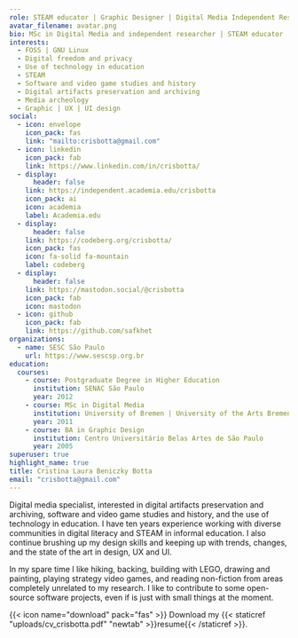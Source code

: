 ```yaml
---
role: STEAM educator | Graphic Designer | Digital Media Independent Researcher
avatar_filename: avatar.png
bio: MSc in Digital Media and independent researcher | STEAM educator | Graphic Designer
interests:
  - FOSS | GNU Linux
  - Digital freedom and privacy
  - Use of technology in education
  - STEAM
  - Software and video game studies and history
  - Digital artifacts preservation and archiving
  - Media archeology
  - Graphic | UX | UI design
social:
  - icon: envelope
    icon_pack: fas
    link: "mailto:crisbotta@gmail.com"
  - icon: linkedin
    icon_pack: fab
    link: https://www.linkedin.com/in/crisbotta/
  - display:
      header: false
    link: https://independent.academia.edu/crisbotta
    icon_pack: ai
    icon: academia
    label: Academia.edu
  - display:
      header: false
    link: https://codeberg.org/crisbotta/
    icon_pack: fas
    icon: fa-solid fa-mountain
    label: codeberg
  - display:
      header: false
    link: https://mastodon.social/@crisbotta
    icon_pack: fab
    icon: mastodon
  - icon: github
    icon_pack: fab
    link: https://github.com/safkhet
organizations:
  - name: SESC São Paulo
    url: https://www.sescsp.org.br
education:
  courses:
    - course: Postgraduate Degree in Higher Education
      institution: SENAC São Paulo
      year: 2012
    - course: MSc in Digital Media
      institution: University of Bremen | University of the Arts Bremen |  Universitiy of Applied Sciences Bremen | Universitiy of Applied Sciences Bremerhaven
      year: 2011
    - course: BA in Graphic Design
      institution: Centro Universitário Belas Artes de São Paulo
      year: 2005
superuser: true
highlight_name: true
title: Cristina Laura Beniczky Botta
email: "crisbotta@gmail.com"
---
```

Digital media specialist, interested in digital artifacts preservation and archiving, software and video game studies and history, and the use of technology in education. I have ten years experience working with diverse communities in digital literacy and STEAM in informal education. I also continue brushing up my design skills and keeping up with trends, changes, and the state of the art in design, UX and UI.

In my spare time I like hiking, backing, building with LEGO, drawing and painting, playing strategy video games, and reading non-fiction from areas completely unrelated to my research. I like to contribute to some open-source software projects, even if is just with small things at the moment.

{{< icon name="download" pack="fas" >}} Download my {{< staticref "uploads/cv_crisbotta.pdf" "newtab" >}}resume{{< /staticref >}}.
